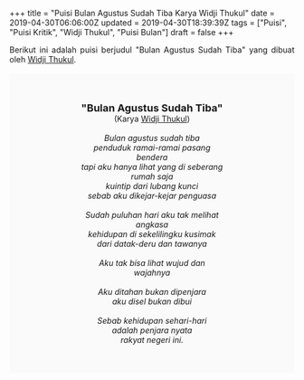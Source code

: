 +++
title = "Puisi Bulan Agustus Sudah Tiba Karya Widji Thukul"
date = 2019-04-30T06:06:00Z
updated = 2019-04-30T18:39:39Z
tags = ["Puisi", "Puisi Kritik", "Widji Thukul", "Puisi Bulan"]
draft = false
+++

<div dir="ltr" style="text-align: left;" trbidi="on"><div dir="ltr" style="text-align: left;" trbidi="on"><div dir="ltr" style="text-align: left;" trbidi="on"><div style="text-align: justify;">Berikut ini adalah puisi berjudul "Bulan Agustus Sudah Tiba" yang dibuat oleh <a href="http://ensiklopedia.kemdikbud.go.id/sastra/artikel/Wiji_Thukul" target="_blank">Widji Thukul</a>.</div><br /><div style="background: #FAFAFA; font-size: 14px; height: auto; margin: 0 auto; padding: 50px; text-align: center; width: auto;"><span style="font-size: 18px;"><b>"Bulan Agustus Sudah Tiba"</b></span><br />(Karya <a href="https://www.sekata.web.id/tags/widji-thukul" target="_blank">Widji Thukul</a>)<br /><br /><i>Bulan agustus sudah tiba<br />penduduk ramai-ramai pasang<br />bendera<br />tapi aku hanya lihat yang di seberang<br />rumah saja<br />kuintip dari lubang kunci<br />sebab aku dikejar-kejar penguasa<br /><br />Sudah puluhan hari aku tak melihat<br />angkasa<br />kehidupan di sekelilingku kusimak<br />dari datak-deru dan tawanya<br /><br />Aku tak bisa lihat wujud dan<br />wajahnya<br /><br />Aku ditahan bukan dipenjara<br />aku disel bukan dibui<br /><br />Sebab kehidupan sehari-hari<br />adalah penjara nyata<br />rakyat negeri ini.</i> </div></div></div></div>
